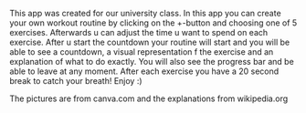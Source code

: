 This app was created for our university class. In this app you can create your own workout routine by clicking on the +-button and choosing one of 5 exercises. Afterwards u can adjust the time u want to spend on each exercise. After u start the countdown your routine will start and you will be able to see a countdown, a visual representation f the exercise and an explanation of what to do exactly. You will also see the progress bar and be able to leave at any moment. After each exercise you have a 20 second break to catch your breath! Enjoy :)

The pictures are from canva.com and the explanations from wikipedia.org

